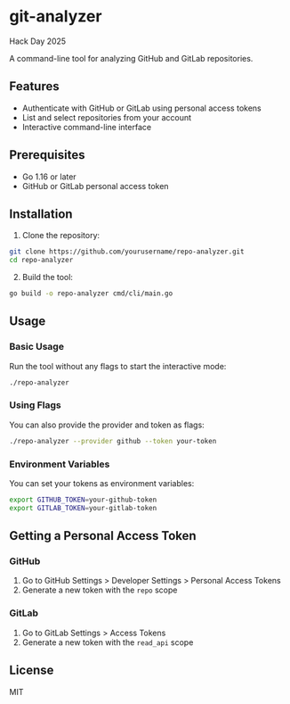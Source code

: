 # git-analyzer

Hack Day 2025

A command-line tool for analyzing GitHub and GitLab repositories.

## Features

- Authenticate with GitHub or GitLab using personal access tokens
- List and select repositories from your account
- Interactive command-line interface

## Prerequisites

- Go 1.16 or later
- GitHub or GitLab personal access token

## Installation

1. Clone the repository:
```bash
git clone https://github.com/yourusername/repo-analyzer.git
cd repo-analyzer
```

2. Build the tool:
```bash
go build -o repo-analyzer cmd/cli/main.go
```

## Usage

### Basic Usage

Run the tool without any flags to start the interactive mode:

```bash
./repo-analyzer
```

### Using Flags

You can also provide the provider and token as flags:

```bash
./repo-analyzer --provider github --token your-token
```

### Environment Variables

You can set your tokens as environment variables:

```bash
export GITHUB_TOKEN=your-github-token
export GITLAB_TOKEN=your-gitlab-token
```

## Getting a Personal Access Token

### GitHub
1. Go to GitHub Settings > Developer Settings > Personal Access Tokens
2. Generate a new token with the `repo` scope

### GitLab
1. Go to GitLab Settings > Access Tokens
2. Generate a new token with the `read_api` scope

## License

MIT 
